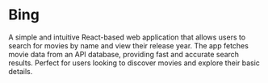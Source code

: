 # Bing
A simple and intuitive React-based web application that allows users to search for movies by name and view their release year. The app fetches movie data from an API database, providing fast and accurate search results. Perfect for users looking to discover movies and explore their basic details.
